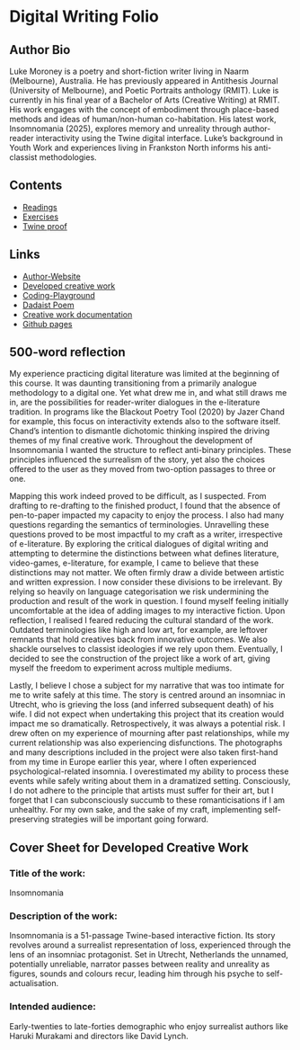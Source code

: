 # Digital Writing Folio

## Author Bio
Luke Moroney is a poetry and short-fiction writer living in Naarm (Melbourne), Australia. He has previously appeared in Antithesis Journal (University of Melbourne), and Poetic Portraits anthology (RMIT). Luke is currently in his final year of a Bachelor of Arts (Creative Writing) at RMIT. His work engages with the concept of embodiment through place-based methods and ideas of human/non-human co-habitation. His latest work, Insomnomania (2025), explores memory and unreality through author-reader interactivity using the Twine digital interface. Luke’s background in Youth Work and experiences living in Frankston North informs his anti-classist methodologies.

## Contents
- [Readings](readings.md)
- [Exercises](exercises.md)
- [Twine proof](proof.html)

## Links
- [Author-Website](https://lukewmoroney.github.io/lukewmoroney/)
- [Developed creative work](https://lukewmoroney.github.io/digital-writing-twine/)
- [Coding-Playground](https://lukewmoroney.github.io/coding-playground/)
- [Dadaist Poem](https://lukewmoroney.github.io/Frost-dadaist-poem/)
- [Creative work documentation](https://miro.com/app/board/uXjVIH2yaBs=/)
- [Github pages](https://github.com/LukeWMoroney)

## 500-word reflection
My experience practicing digital literature was limited at the beginning of this course. It was daunting transitioning from a primarily analogue methodology to a digital one. Yet what drew me in, and what still draws me in, are the possibilities for reader-writer dialogues in the e-literature tradition. In programs like the Blackout Poetry Tool (2020) by Jazer Chand for example, this focus on interactivity extends also to the software itself. Chand’s intention to dismantle dichotomic thinking inspired the driving themes of my final creative work. Throughout the development of Insomnomania I wanted the structure to reflect anti-binary principles. These principles influenced the surrealism of the story, yet also the choices offered to the user as they moved from two-option passages to three or one. 
<p>Mapping this work indeed proved to be difficult, as I suspected. From drafting to re-drafting to the finished product, I found that the absence of pen-to-paper impacted my capacity to enjoy the process. I also had many questions regarding the semantics of terminologies. Unravelling these questions proved to be most impactful to my craft as a writer, irrespective of e-literature. By exploring the critical dialogues of digital writing and attempting to determine the distinctions between what defines literature, video-games, e-literature, for example, I came to believe that these distinctions may not matter. We often firmly draw a divide between artistic and written expression. I now consider these divisions to be irrelevant. By relying so heavily on language categorisation we risk undermining the production and result of the work in question. I found myself feeling initially uncomfortable at the idea of adding images to my interactive fiction. Upon reflection, I realised I feared reducing the cultural standard of the work. Outdated terminologies like high and low art, for example, are leftover remnants that hold creatives back from innovative outcomes. We also shackle ourselves to classist ideologies if we rely upon them. Eventually, I decided to see the construction of the project like a work of art, giving myself the freedom to experiment across multiple mediums.</p>
<p>Lastly, I believe I chose a subject for my narrative that was too intimate for me to write safely at this time. The story is centred around an insomniac in Utrecht, who is grieving the loss (and inferred subsequent death) of his wife. I did not expect when undertaking this project that its creation would impact me so dramatically. Retrospectively, it was always a potential risk. I drew often on my experience of mourning after past relationships, while my current relationship was also experiencing disfunctions. The photographs and many descriptions included in the project were also taken first-hand from my time in Europe earlier this year, where I often experienced psychological-related insomnia. I overestimated my ability to process these events while safely writing about them in a dramatized setting. Consciously, I do not adhere to the principle that artists must suffer for their art, but I forget that I can subconsciously succumb to these romanticisations if I am unhealthy. For my own sake, and the sake of my craft, implementing self-preserving strategies will be important going forward.</p>

## Cover Sheet for Developed Creative Work
### Title of the work: 
Insomnomania
### Description of the work:
Insomnomania is a 51-passage Twine-based interactive fiction. Its story revolves around a surrealist representation of loss, experienced through the lens of an insomniac protagonist. Set in Utrecht, Netherlands the unnamed, potentially unreliable, narrator passes between reality and unreality as figures, sounds and colours recur, leading him through his psyche to self-actualisation.
### Intended audience:
Early-twenties to late-forties demographic who enjoy surrealist authors like Haruki Murakami and directors like David Lynch.
